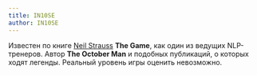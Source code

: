 ```yaml
---
title: IN10SE
author: IN10SE
---
```


Известен по книге [Neil Strauss](/authors/style) **The Game**, как один из ведущих NLP-тренеров. Автор **The October Man** и подобных публикаций, о которых ходят легенды. Реальный уровень игры оценить невозможно.